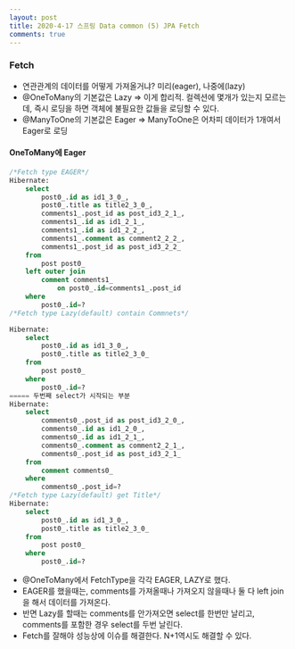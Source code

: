 ```yaml
---
layout: post
title: 2020-4-17 스프링 Data common (5) JPA Fetch
comments: true
---
```

### Fetch

- 연관관계의 데이터를 어떻게 가져올거냐? 미리(eager), 나중에(lazy)
- @OneToMany의 기본값은 Lazy => 이게 합리적. 컬렉션에 몇개가 있는지 모르는데, 즉시 로딩을 하면 객체에 불필요한 값들을 로딩할 수 있다.
- @ManyToOne의 기본값은 Eager => ManyToOne은 어차피 데이터가 1개여서 Eager로 로딩



#### OneToMany에 Eager

```sql
/*Fetch type EAGER*/
Hibernate:
    select
        post0_.id as id1_3_0_,
        post0_.title as title2_3_0_,
        comments1_.post_id as post_id3_2_1_,
        comments1_.id as id1_2_1_,
        comments1_.id as id1_2_2_,
        comments1_.comment as comment2_2_2_,
        comments1_.post_id as post_id3_2_2_
    from
        post post0_
    left outer join
        comment comments1_
            on post0_.id=comments1_.post_id
    where
        post0_.id=?
/*Fetch type Lazy(default) contain Commnets*/

Hibernate:
    select
        post0_.id as id1_3_0_,
        post0_.title as title2_3_0_
    from
        post post0_
    where
        post0_.id=?
===== 두번째 select가 시작되는 부분
Hibernate:
    select
        comments0_.post_id as post_id3_2_0_,
        comments0_.id as id1_2_0_,
        comments0_.id as id1_2_1_,
        comments0_.comment as comment2_2_1_,
        comments0_.post_id as post_id3_2_1_
    from
        comment comments0_
    where
        comments0_.post_id=?
/*Fetch type Lazy(default) get Title*/
Hibernate:
    select
        post0_.id as id1_3_0_,
        post0_.title as title2_3_0_
    from
        post post0_
    where
        post0_.id=?
```

- @OneToMany에서 FetchType을 각각 EAGER, LAZY로 했다.
- EAGER를 했을때는, comments를 가져올때나 가져오지 않을때나 둘 다 left join을 해서 데이터를 가져온다.
- 반면 Lazy를 할때는 comments를 안가져오면 select를 한번만 날리고, comments를 포함한 경우 select를 두번 날린다.
- Fetch를 잘해야 성능상에 이슈를 해결한다. N+1역시도 해결할 수 있다.
